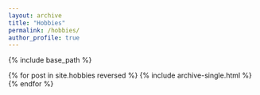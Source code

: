 ```yaml
---
layout: archive
title: "Hobbies"
permalink: /hobbies/
author_profile: true
---
```


{% include base_path %}

{% for post in site.hobbies reversed %}
  {% include archive-single.html %}
{% endfor %}

